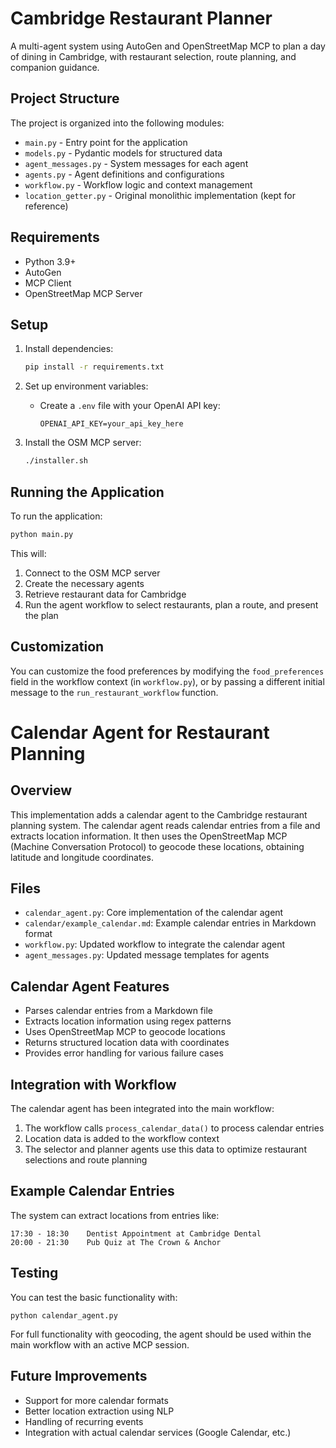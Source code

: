 # Cambridge Restaurant Planner

A multi-agent system using AutoGen and OpenStreetMap MCP to plan a day of dining in Cambridge, with restaurant selection, route planning, and companion guidance.

## Project Structure

The project is organized into the following modules:

- `main.py` - Entry point for the application
- `models.py` - Pydantic models for structured data
- `agent_messages.py` - System messages for each agent
- `agents.py` - Agent definitions and configurations
- `workflow.py` - Workflow logic and context management
- `location_getter.py` - Original monolithic implementation (kept for reference)

## Requirements

- Python 3.9+
- AutoGen
- MCP Client
- OpenStreetMap MCP Server

## Setup

1. Install dependencies:
   ```bash
   pip install -r requirements.txt
   ```

2. Set up environment variables:
   - Create a `.env` file with your OpenAI API key:
     ```
     OPENAI_API_KEY=your_api_key_here
     ```

3. Install the OSM MCP server:
   ```bash
   ./installer.sh
   ```

## Running the Application

To run the application:

```bash
python main.py
```

This will:
1. Connect to the OSM MCP server
2. Create the necessary agents
3. Retrieve restaurant data for Cambridge
4. Run the agent workflow to select restaurants, plan a route, and present the plan

## Customization

You can customize the food preferences by modifying the `food_preferences` field in the workflow context (in `workflow.py`), or by passing a different initial message to the `run_restaurant_workflow` function.

# Calendar Agent for Restaurant Planning

## Overview

This implementation adds a calendar agent to the Cambridge restaurant planning system. The calendar agent reads calendar entries from a file and extracts location information. It then uses the OpenStreetMap MCP (Machine Conversation Protocol) to geocode these locations, obtaining latitude and longitude coordinates.

## Files

- `calendar_agent.py`: Core implementation of the calendar agent
- `calendar/example_calendar.md`: Example calendar entries in Markdown format
- `workflow.py`: Updated workflow to integrate the calendar agent
- `agent_messages.py`: Updated message templates for agents

## Calendar Agent Features

- Parses calendar entries from a Markdown file
- Extracts location information using regex patterns
- Uses OpenStreetMap MCP to geocode locations
- Returns structured location data with coordinates
- Provides error handling for various failure cases

## Integration with Workflow

The calendar agent has been integrated into the main workflow:

1. The workflow calls `process_calendar_data()` to process calendar entries
2. Location data is added to the workflow context
3. The selector and planner agents use this data to optimize restaurant selections and route planning

## Example Calendar Entries

The system can extract locations from entries like:

```
17:30 - 18:30    Dentist Appointment at Cambridge Dental
20:00 - 21:30    Pub Quiz at The Crown & Anchor
```

## Testing

You can test the basic functionality with:

```
python calendar_agent.py
```

For full functionality with geocoding, the agent should be used within the main workflow with an active MCP session.

## Future Improvements

- Support for more calendar formats
- Better location extraction using NLP
- Handling of recurring events
- Integration with actual calendar services (Google Calendar, etc.)
